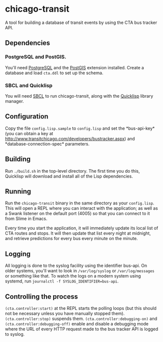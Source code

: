 # chicago-transit

A tool for building a database of transit events by using the CTA bus tracker API.

## Dependencies

### PostgreSQL and PostGIS.

You'll need [PostgreSQL](http://www.postgresql.org) and the [PostGIS](http://www.postgis.org) extension installed. Create a database and load `cta.ddl` to set up the schema.

### SBCL and Quicklisp

You will need [SBCL](http://www.sbcl.org) to run chicago-transit, along with the [Quicklisp](http://quicklisp.org) library manager.

## Configuration

Copy the file `config.lisp.sample` to `config.lisp` and set the \*bus-api-key\* (you can obtain a key at http://www.transitchicago.com/developers/bustracker.aspx) and \*database-connection-spec\* parameters.

## Building

Run `./build.sh` in the top-level directory. The first time you do this, Quicklisp will download and install all of the Lisp dependencies.

## Running

Run the `chicago-transit` binary in the same directory as your `config.lisp`. This will open a REPL where you can interact with the application; as well as a Swank listener on the default port (4005) so that you can connect to it from Slime in Emacs.

Every time you start the application, it will immediately update its local list of CTA routes and stops. It will then update that list every night at midnight, and retrieve predictions for every bus every minute on the minute.

## Logging

All logging is done to the syslog facility using the identifier bus-api. On older systems, you'll want to look in `/var/log/syslog` or `/var/log/messages` or something like that. To watch the logs on a modern system using systemd, run `journalctl -f SYSLOG_IDENTIFIER=bus-api`.

## Controlling the process

`(cta.controller:start)` at the REPL starts the polling loops (but this should not be necessary unless you have manually stopped them). `(cta.controller:stop)` suspends them. `(cta.controller:debugging-on)` and `(cta.controller:debugging-off)` enable and disable a debugging mode where the URL of every HTTP request made to the bus tracker API is logged to syslog.